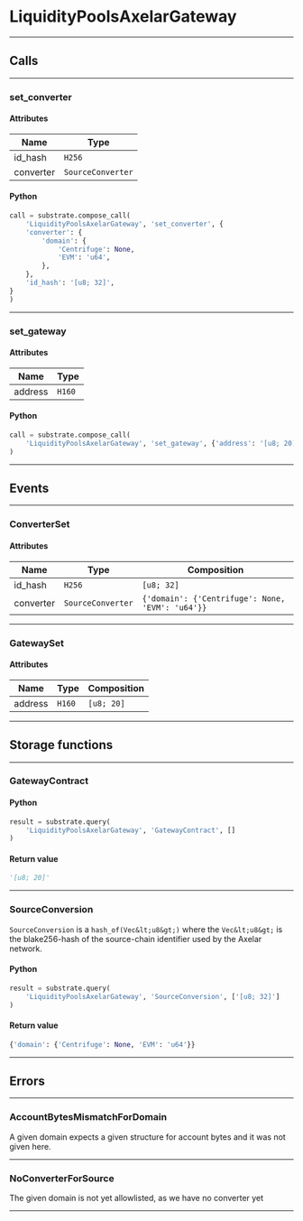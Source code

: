 
# LiquidityPoolsAxelarGateway

---------
## Calls

---------
### set_converter
#### Attributes
| Name | Type |
| -------- | -------- | 
| id_hash | `H256` | 
| converter | `SourceConverter` | 

#### Python
```python
call = substrate.compose_call(
    'LiquidityPoolsAxelarGateway', 'set_converter', {
    'converter': {
        'domain': {
            'Centrifuge': None,
            'EVM': 'u64',
        },
    },
    'id_hash': '[u8; 32]',
}
)
```

---------
### set_gateway
#### Attributes
| Name | Type |
| -------- | -------- | 
| address | `H160` | 

#### Python
```python
call = substrate.compose_call(
    'LiquidityPoolsAxelarGateway', 'set_gateway', {'address': '[u8; 20]'}
)
```

---------
## Events

---------
### ConverterSet
#### Attributes
| Name | Type | Composition
| -------- | -------- | -------- |
| id_hash | `H256` | ```[u8; 32]```
| converter | `SourceConverter` | ```{'domain': {'Centrifuge': None, 'EVM': 'u64'}}```

---------
### GatewaySet
#### Attributes
| Name | Type | Composition
| -------- | -------- | -------- |
| address | `H160` | ```[u8; 20]```

---------
## Storage functions

---------
### GatewayContract

#### Python
```python
result = substrate.query(
    'LiquidityPoolsAxelarGateway', 'GatewayContract', []
)
```

#### Return value
```python
'[u8; 20]'
```
---------
### SourceConversion
 `SourceConversion` is a `hash_of(Vec&lt;u8&gt;)` where the `Vec&lt;u8&gt;` is the
 blake256-hash of the source-chain identifier used by the Axelar network.

#### Python
```python
result = substrate.query(
    'LiquidityPoolsAxelarGateway', 'SourceConversion', ['[u8; 32]']
)
```

#### Return value
```python
{'domain': {'Centrifuge': None, 'EVM': 'u64'}}
```
---------
## Errors

---------
### AccountBytesMismatchForDomain
A given domain expects a given structure for account bytes and it
was not given here.

---------
### NoConverterForSource
The given domain is not yet allowlisted, as we have no converter yet

---------